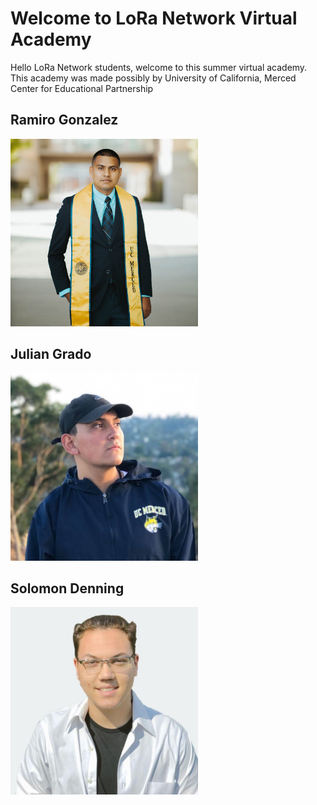 <style>
.user {
  display: inline-block;
  width: 250px;
  height: 250px;
 

  background-repeat: no-repeat;
  background-position: center center;
  background-size: cover;
}
.one {
  background-image: src='julian.jpg';
}

.two {
  background-image: url('http://placehold.it/200x200');
}

.three {
  background-image: url('http://placehold.it/200x400');
}
</style>
# Welcome to LoRa Network Virtual Academy
Hello LoRa Network students, welcome to this summer virtual academy. 
This academy was made possibly by University of California, Merced Center for Educational Partnership
## Ramiro Gonzalez 
<img src="/../images/ramiro.jpg" width="300" height="300"/>

<!-- <center><div class="user one"></div></center> --->



## Julian Grado 
<img src="/../images/julian.jpg" width="300" height="300"/>


## Solomon Denning
<img src="/../images/solomon.jpg" width="300" height="300"/>
